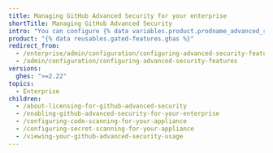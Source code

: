 ```yaml
---
title: Managing GitHub Advanced Security for your enterprise
shortTitle: Managing GitHub Advanced Security
intro: "You can configure {% data variables.product.prodname_advanced_security %} and manage use by your enterprise to suit your organization's needs."
product: "{% data reusables.gated-features.ghas %}"
redirect_from:
  - /enterprise/admin/configuration/configuring-advanced-security-features
  - /admin/configuration/configuring-advanced-security-features
versions:
  ghes: ">=2.22"
topics:
  - Enterprise
children:
  - /about-licensing-for-github-advanced-security
  - /enabling-github-advanced-security-for-your-enterprise
  - /configuring-code-scanning-for-your-appliance
  - /configuring-secret-scanning-for-your-appliance
  - /viewing-your-github-advanced-security-usage
---
```

